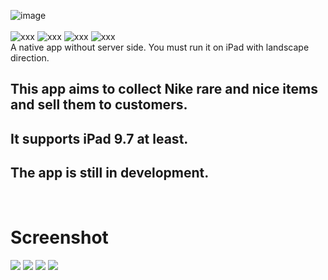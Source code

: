 ![image](https://user-images.githubusercontent.com/12896162/37563487-d5fc834c-2abc-11e8-87fb-ec522f130ca2.png)
<br />
<br />
![xxx](https://travis-ci.org/Imputes/Nike-Collection.svg?branch=master)
![xxx](https://img.shields.io/badge/language-Swift%204.X-orange.svg?style=flat-square)
![xxx](https://img.shields.io/badge/platform-iOS%2011.X-48196e.svg?style=flat-square)
![xxx](https://img.shields.io/badge/database-Core%20Data-0096FF.svg?style=flat-square)
<br />
A native app without server side. You must run it on iPad with landscape direction.
## This app aims to collect Nike rare and nice items and sell them to customers. 
## It supports iPad 9.7 at least.
## The app is still in development.
<br />
<h1>Screenshot</h2>
<img src="https://github.com/Imputes/Nike-Collection/blob/master/gifs/home%20tab.gif">
<img src="https://github.com/Imputes/Nike-Collection/blob/master/gifs/detail%20tab%20left%20table.gif">
<img src="https://github.com/Imputes/Nike-Collection/blob/master/gifs/detail%20tab%20detail%20view.gif">
<img src="https://github.com/Imputes/Nike-Collection/blob/master/gifs/detia%20view%20cart.gif">


 
